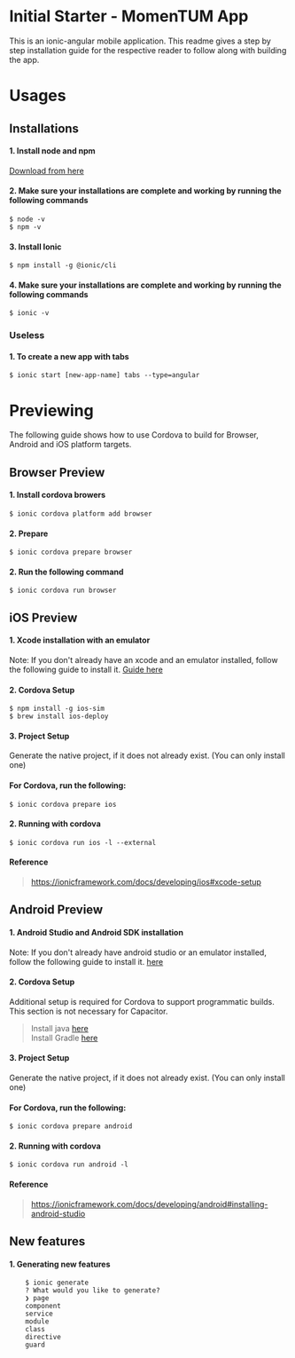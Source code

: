 # Initial Starter - MomenTUM App

This is an ionic-angular mobile application. 
This readme gives a step by step installation guide for the respective
reader to follow along with building the app.

# Usages

## Installations
#### 1. Install node and npm 
[Download from here](https://nodejs.org/en/download/) 
#### 2. Make sure your installations are complete and working by running the following commands
    $ node -v
    $ npm -v
#### 3. Install Ionic
    $ npm install -g @ionic/cli
#### 4. Make sure your installations are complete and working by running the following commands 
    $ ionic -v

### Useless
#### 1. To create a new app with tabs
    $ ionic start [new-app-name] tabs --type=angular

# Previewing

The following guide shows how to use Cordova to build for Browser, Android and iOS platform targets.
<br>
 
## Browser Preview
#### 1. Install cordova browers
    $ ionic cordova platform add browser
#### 2. Prepare
    $ ionic cordova prepare browser
#### 2. Run the following command
    $ ionic cordova run browser

    
    
## iOS Preview
#### 1. Xcode installation with an emulator
Note: If you don't already have an xcode and an emulator installed, follow the following guide
to install it. [Guide here](https://ionicframework.com/docs/developing/ios#xcode-setup)
#### 2. Cordova Setup 
    $ npm install -g ios-sim
    $ brew install ios-deploy
#### 3. Project Setup​
Generate the native project, if it does not already exist. (You can only install one)
#### For Cordova, run the following:
    $ ionic cordova prepare ios
#### 2. Running with cordova
    $ ionic cordova run ios -l --external
#### Reference
> https://ionicframework.com/docs/developing/ios#xcode-setup

## Android Preview
#### 1. Android Studio and Android SDK installation
Note: If you don't already have android studio or an emulator installed, follow the following guide
to install it. [here](https://ionicframework.com/docs/developing/android#android-studio)
#### 2. Cordova Setup
Additional setup is required for Cordova to support programmatic builds. This section is not necessary for Capacitor.
> Install java [here](https://ionicframework.com/docs/developing/android#java) <br>
> Install Gradle [here](https://ionicframework.com/docs/developing/android#gradle)
#### 3. Project Setup​
Generate the native project, if it does not already exist. (You can only install one)
#### For Cordova, run the following:
    $ ionic cordova prepare android
#### 2. Running with cordova
    $ ionic cordova run android -l
#### Reference
> https://ionicframework.com/docs/developing/android#installing-android-studio


## New features
#### 1. Generating new features
        $ ionic generate
        ? What would you like to generate?
        ❯ page
        component
        service
        module
        class
        directive
        guard
